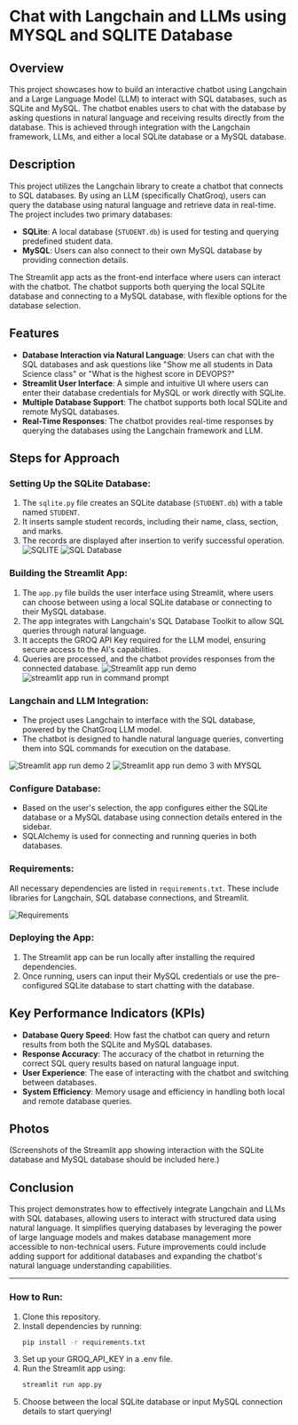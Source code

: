 # Chat with Langchain and LLMs using MYSQL and SQLITE Database

## Overview
This project showcases how to build an interactive chatbot using Langchain and a Large Language Model (LLM) to interact with SQL databases, such as SQLite and MySQL. The chatbot enables users to chat with the database by asking questions in natural language and receiving results directly from the database. This is achieved through integration with the Langchain framework, LLMs, and either a local SQLite database or a MySQL database.

## Description
This project utilizes the Langchain library to create a chatbot that connects to SQL databases. By using an LLM (specifically ChatGroq), users can query the database using natural language and retrieve data in real-time. The project includes two primary databases:

- **SQLite**: A local database (`STUDENT.db`) is used for testing and querying predefined student data.
- **MySQL**: Users can also connect to their own MySQL database by providing connection details.

The Streamlit app acts as the front-end interface where users can interact with the chatbot. The chatbot supports both querying the local SQLite database and connecting to a MySQL database, with flexible options for the database selection.

## Features
- **Database Interaction via Natural Language**: Users can chat with the SQL databases and ask questions like "Show me all students in Data Science class" or "What is the highest score in DEVOPS?"
- **Streamlit User Interface**: A simple and intuitive UI where users can enter their database credentials for MySQL or work directly with SQLite.
- **Multiple Database Support**: The chatbot supports both local SQLite and remote MySQL databases.
- **Real-Time Responses**: The chatbot provides real-time responses by querying the databases using the Langchain framework and LLM.

## Steps for Approach

### Setting Up the SQLite Database:
1. The `sqlite.py` file creates an SQLite database (`STUDENT.db`) with a table named `STUDENT`.
2. It inserts sample student records, including their name, class, section, and marks.
3. The records are displayed after insertion to verify successful operation.
![SQLITE ](https://github.com/user-attachments/assets/2114a5f0-b6b2-4a2b-a17e-6a09a2a8845c)
![SQL Database](https://github.com/user-attachments/assets/67c737b5-936b-43f2-8370-c596d2e2b91e)


### Building the Streamlit App:
1. The `app.py` file builds the user interface using Streamlit, where users can choose between using a local SQLite database or connecting to their MySQL database.
2. The app integrates with Langchain's SQL Database Toolkit to allow SQL queries through natural language.
3. It accepts the GROQ API Key required for the LLM model, ensuring secure access to the AI's capabilities.
4. Queries are processed, and the chatbot provides responses from the connected database.
![Streamlit app run demo](https://github.com/user-attachments/assets/f237b285-525f-43fa-ac82-335e11ce890b)
![streamlit app run in command prompt](https://github.com/user-attachments/assets/a77aecff-f1fb-4005-947e-0931b474af8e)


### Langchain and LLM Integration:
- The project uses Langchain to interface with the SQL database, powered by the ChatGroq LLM model.
- The chatbot is designed to handle natural language queries, converting them into SQL commands for execution on the database.

![Streamlit app run demo 2](https://github.com/user-attachments/assets/d982bd71-28bb-47e7-bfcb-23506e1f0bef)
![Streamlit app run demo  3 with MYSQL](https://github.com/user-attachments/assets/407e7a93-ba8c-4551-9239-5da49bb17cfb)


### Configure Database:
- Based on the user's selection, the app configures either the SQLite database or a MySQL database using connection details entered in the sidebar.
- SQLAlchemy is used for connecting and running queries in both databases.

### Requirements:
All necessary dependencies are listed in `requirements.txt`. These include libraries for Langchain, SQL database connections, and Streamlit.

![Requirements](https://github.com/user-attachments/assets/fd013882-f35c-4bcd-89de-7a1f7a158a8e)


### Deploying the App:
1. The Streamlit app can be run locally after installing the required dependencies.
2. Once running, users can input their MySQL credentials or use the pre-configured SQLite database to start chatting with the database.

## Key Performance Indicators (KPIs)
- **Database Query Speed**: How fast the chatbot can query and return results from both the SQLite and MySQL databases.
- **Response Accuracy**: The accuracy of the chatbot in returning the correct SQL query results based on natural language input.
- **User Experience**: The ease of interacting with the chatbot and switching between databases.
- **System Efficiency**: Memory usage and efficiency in handling both local and remote database queries.

## Photos
(Screenshots of the Streamlit app showing interaction with the SQLite database and MySQL database should be included here.)

## Conclusion
This project demonstrates how to effectively integrate Langchain and LLMs with SQL databases, allowing users to interact with structured data using natural language. It simplifies querying databases by leveraging the power of large language models and makes database management more accessible to non-technical users. Future improvements could include adding support for additional databases and expanding the chatbot's natural language understanding capabilities.

---

### How to Run:

1. Clone this repository.
2. Install dependencies by running:
   ```bash
   pip install -r requirements.txt

3. Set up your GROQ_API_KEY in a .env file.
4. Run the Streamlit app using:
    ```bash
    streamlit run app.py
5. Choose between the local SQLite database or input MySQL connection details to start querying!
